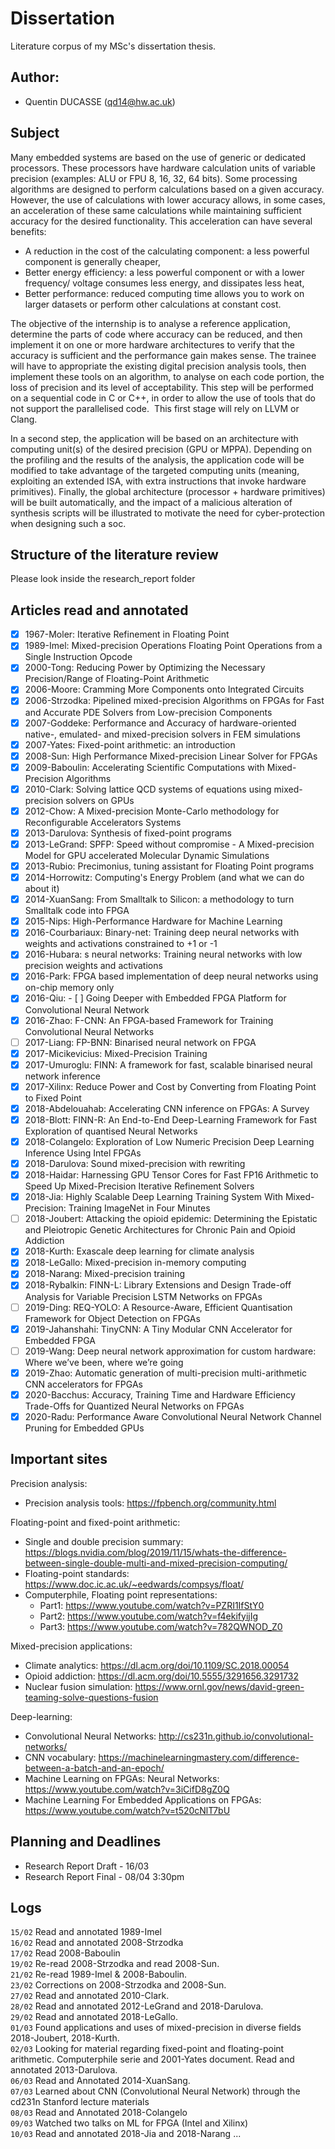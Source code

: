 # Dissertation
Literature corpus of my MSc's dissertation thesis.

## Author:
- Quentin DUCASSE (qd14@hw.ac.uk)

## Subject

Many embedded systems are based on the use of generic or dedicated processors. These processors have hardware calculation units of variable precision (examples: ALU or FPU 8, 16, 32, 64 bits). Some processing algorithms are designed to perform calculations based on a given accuracy. However, the use of calculations with lower accuracy allows, in some cases, an acceleration of these same calculations while maintaining sufficient accuracy for the desired functionality. This acceleration can have several benefits:
- A reduction in the cost of the calculating component: a less powerful component is generally cheaper,
- Better energy efficiency: a less powerful component or with a lower frequency/ voltage consumes less energy, and dissipates less heat,
- Better performance: reduced computing time allows you to work on larger datasets or perform other calculations at constant cost.

The objective of the internship is to analyse a reference application, determine the parts of code where accuracy can be reduced, and then implement it on one or more hardware architectures to verify that the accuracy is sufficient and the performance gain makes sense. The trainee will have to appropriate the existing digital precision analysis tools, then implement these tools on an algorithm, to analyse on each code portion, the loss of precision and its level of acceptability. This step will be performed on a sequential code in C or C++, in order to allow the use of tools that do not support the parallelised code.  This first stage will rely on LLVM or Clang.

In a second step, the application will be based on an architecture with computing unit(s) of the desired precision (GPU or MPPA). Depending on the profiling and the results of the analysis, the application code will be modified to take advantage of the targeted computing units (meaning, exploiting an extended ISA, with extra instructions that invoke hardware primitives). Finally, the global architecture (processor + hardware primitives) will be built automatically, and the impact of a malicious alteration of synthesis scripts will be illustrated to motivate the need for cyber-protection when designing such a soc.

## Structure of the literature review
Please look inside the research_report folder

## Articles read and annotated

- [X] 1967-Moler: Iterative Refinement in Floating Point
- [X] 1989-Imel: Mixed-precision Operations Floating Point Operations from a Single Instruction Opcode
- [X] 2000-Tong: Reducing Power by Optimizing the Necessary Precision/Range of Floating-Point Arithmetic
- [X] 2006-Moore: Cramming More Components onto Integrated Circuits
- [X] 2006-Strzodka: Pipelined mixed-precision Algorithms on FPGAs for Fast and Accurate PDE Solvers from Low-precision Components
- [X] 2007-Goddeke: Performance and Accuracy of hardware-oriented native-, emulated- and mixed-precision solvers in FEM simulations
- [X] 2007-Yates: Fixed-point arithmetic: an introduction
- [X] 2008-Sun: High Performance Mixed-precision Linear Solver for FPGAs
- [X] 2009-Baboulin: Accelerating Scientific Computations with Mixed-Precision Algorithms
- [X] 2010-Clark: Solving lattice QCD systems of equations using mixed-precision solvers on GPUs
- [X] 2012-Chow: A Mixed-precision Monte-Carlo methodology for Reconfigurable Accelerators Systems
- [X] 2013-Darulova: Synthesis of fixed-point programs
- [X] 2013-LeGrand: SPFP: Speed without compromise - A Mixed-precision Model for GPU accelerated Molecular Dynamic Simulations
- [X] 2013-Rubio: Precimonius, tuning assistant for Floating Point programs
- [X] 2014-Horrowitz: Computing's Energy Problem (and what we can do about it)
- [X] 2014-XuanSang: From Smalltalk to Silicon: a methodology to turn Smalltalk code into FPGA
- [X] 2015-Nips: High-Performance Hardware for Machine Learning
- [X] 2016-Courbariaux: Binary-net: Training deep neural networks with weights and activations constrained to +1 or -1
- [X] 2016-Hubara: s neural networks: Training neural networks with low precision weights and activations
- [X] 2016-Park: FPGA based implementation of deep neural networks using on-chip memory only
- [X] 2016-Qiu: - [ ] Going Deeper with Embedded FPGA Platform for Convolutional Neural Network
- [X] 2016-Zhao: F-CNN: An FPGA-based Framework for Training Convolutional Neural Networks
- [ ] 2017-Liang: FP-BNN: Binarised neural network on FPGA
- [X] 2017-Micikevicius: Mixed-Precision Training
- [X] 2017-Umuroglu: FINN: A framework for fast, scalable binarised neural network inference
- [X] 2017-Xilinx: Reduce Power and Cost by Converting from Floating Point to Fixed Point
- [X] 2018-Abdelouahab: Accelerating CNN inference on FPGAs: A Survey
- [X] 2018-Blott: FINN-R: An End-to-End Deep-Learning Framework for Fast Exploration of quantised Neural Networks
- [X] 2018-Colangelo: Exploration of Low Numeric Precision Deep Learning Inference Using Intel FPGAs
- [X] 2018-Darulova: Sound mixed-precision with rewriting
- [X] 2018-Haidar: Harnessing GPU Tensor Cores for Fast FP16 Arithmetic to Speed Up Mixed-Precision Iterative Refinement Solvers
- [X] 2018-Jia: Highly Scalable Deep Learning Training System With Mixed-Precision: Training ImageNet in Four Minutes
- [ ] 2018-Joubert: Attacking the opioid epidemic: Determining the Epistatic and Pleiotropic Genetic Architectures for Chronic Pain and Opioid Addiction
- [X] 2018-Kurth: Exascale deep learning for climate analysis
- [X] 2018-LeGallo: Mixed-precision in-memory computing
- [X] 2018-Narang: Mixed-precision training
- [X] 2018-Rybalkin: FINN-L: Library Extensions and Design Trade-off Analysis for Variable Precision LSTM Networks on FPGAs
- [ ] 2019-Ding: REQ-YOLO: A Resource-Aware, Efficient Quantisation Framework for Object Detection on FPGAs
- [X] 2019-Jahanshahi: TinyCNN: A Tiny Modular CNN Accelerator for Embedded FPGA
- [ ] 2019-Wang: Deep neural network approximation for custom hardware: Where we’ve been, where we’re going
- [X] 2019-Zhao: Automatic generation of multi-precision multi-arithmetic CNN accelerators for FPGAs
- [X] 2020-Bacchus: Accuracy, Training Time and Hardware Efficiency Trade-Offs for Quantized Neural Networks on FPGAs
- [X] 2020-Radu: Performance Aware Convolutional Neural Network Channel Pruning for Embedded GPUs

## Important sites
Precision analysis:
- Precision analysis tools: https://fpbench.org/community.html

Floating-point and fixed-point arithmetic:
- Single and double precision summary: https://blogs.nvidia.com/blog/2019/11/15/whats-the-difference-between-single-double-multi-and-mixed-precision-computing/
- Floating-point standards: https://www.doc.ic.ac.uk/~eedwards/compsys/float/
- Computerphile, Floating point representations:
  - Part1: https://www.youtube.com/watch?v=PZRI1IfStY0
  - Part2: https://www.youtube.com/watch?v=f4ekifyijIg
  - Part3: https://www.youtube.com/watch?v=782QWNOD_Z0

Mixed-precision applications:
- Climate analytics: https://dl.acm.org/doi/10.1109/SC.2018.00054
- Opioid addiction: https://dl.acm.org/doi/10.5555/3291656.3291732
- Nuclear fusion simulation: https://www.ornl.gov/news/david-green-teaming-solve-questions-fusion

Deep-learning:
- Convolutional Neural Networks: http://cs231n.github.io/convolutional-networks/
- CNN vocabulary: https://machinelearningmastery.com/difference-between-a-batch-and-an-epoch/
- Machine Learning on FPGAs: Neural Networks: https://www.youtube.com/watch?v=3iCifD8gZ0Q
- Machine Learning For Embedded Applications on FPGAs: https://www.youtube.com/watch?v=t520cNlT7bU

## Planning and Deadlines

- Research Report Draft - 16/03
- Research Report Final - 08/04 3:30pm

## Logs
`15/02` Read and annotated 1989-Imel  
`16/02` Read and annotated 2008-Strzodka  
`17/02` Read 2008-Baboulin  
`19/02` Re-read 2008-Strzodka and read 2008-Sun.  
`21/02` Re-read 1989-Imel & 2008-Baboulin.  
`23/02` Corrections on 2008-Strzodka and 2008-Sun.  
`27/02` Read and annotated 2010-Clark.  
`28/02` Read and annotated 2012-LeGrand and 2018-Darulova.  
`29/02` Read and annotated 2018-LeGallo.  
`01/03` Found applications and uses of mixed-precision in diverse fields
2018-Joubert, 2018-Kurth.  
`02/03` Looking for material regarding fixed-point and floating-point arithmetic. Computerphile serie and 2001-Yates document. Read and annotated 2013-Darulova.  
`06/03` Read and Annotated 2014-XuanSang.  
`07/03` Learned about CNN (Convolutional Neural Network) through the cd231n Stanford
lecture materials  
`08/03` Read and Annotated 2018-Colangelo  
`09/03` Watched two talks on ML for FPGA (Intel and Xilinx)  
`10/03` Read and annotated 2018-Jia and 2018-Narang
...
